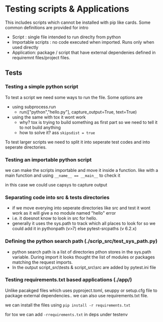 # Testing scripts & Applications

This includes scripts which cannot be installed with pip like cards. Some common definitions are provided for intro

* Script : single file intended to run direclty from python
* Importable scripts : no code executed when imported. Runs only when used directly
* Application: package / script that have external dependenies defined in requiremnt files/project files.

## Tests

### Testing a simple python script

To test a script we need some ways to run the file. Some options are

* using subprocess.run
  * run(["python","hello.py"], capture_output=True, text=True)
* using the same with tox it wont work
  * why? tox is trying to build something as first part so we need to tell it to not build anything
  * how to solve it? ass `skipsdist = true`

To test larger scripts we need to split it into seperate test codes and into seperate directories.

### Testing an importable python script

we can make the scripts importable and move it inside a function. like with a main function and using `__name__ == __main__` to check it

in this case we could use capsys to capture output

### Separating code into src & tests directories

* if we move everying into seperate directories like src and test it wont work as it will give a no module named "hello" error
* i.e. it doesnot know to look in src for hello.
* generally it uses the sys.path to track which all places to look for so we could add it in pythonpath (v>7) else pytest-srcpaths (v 6.2.x)

### Defining the python search path (./scrip_src/test_sys_path.py)

* python search path is a list of directories pthon stores in the sys.path variable. During import it looks thought the list of modules or packages matching the request imports.
* In the output script_src\tests & script_src\src are added by pytest.ini file

### Testing requirements.txt based applications (./app/)

Unlike pacakged files which uses pyproject.toml, seuppy or setup.cfg file to package external dependencies.. we can also use requirements.txt file. 

we can install the files using `pip install -r requirements.txt`

for tox we can add `-rrequirements.txt` in deps under testenv
